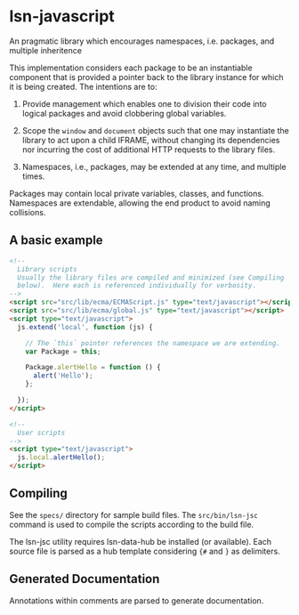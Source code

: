 lsn-javascript
==============

An pragmatic library which encourages namespaces, i.e. packages, and multiple inheritence

This implementation considers each package to be an instantiable component
that is provided a pointer back to the library instance for which it is 
being created.  The intentions are to:

1. Provide management which enables one to division their code into logical
packages and avoid clobbering global variables.

2. Scope the `window` and `document` objects such that one may instantiate
the library to act upon a child IFRAME, without changing its dependencies 
nor incurring the cost of additional HTTP requests to the library files.

3. Namespaces, i.e., packages, may be extended at any time, and multiple times.

Packages may contain local private variables, classes, and functions. 
Namespaces are extendable, allowing the end product to avoid naming 
collisions.

A basic example
---------------
```html
<!--
  Library scripts
  Usually the library files are compiled and minimized (see Compiling 
  below).  Here each is referenced individually for verbosity.
-->
<script src="src/lib/ecma/ECMAScript.js" type="text/javascript"></script>
<script src="src/lib/ecma/global.js" type="text/javascript"></script>
<script type="text/javascript">
  js.extend('local', function (js) {

    // The `this` pointer references the namespace we are extending.
    var Package = this;

    Package.alertHello = function () {
      alert('Hello');
    };

  });
</script>

<!--
  User scripts
-->
<script type="text/javascript">
  js.local.alertHello();
</script>
```

Compiling
---------

See the `specs/` directory for sample build files. The `src/bin/lsn-jsc` command
is used to compile the scripts according to the build file.

The lsn-jsc utility requires lsn-data-hub be installed (or available). Each
source file is parsed as a hub template considering `{#` and `}` as delimiters.

Generated Documentation
-----------------------

Annotations within comments are parsed to generate documentation.
